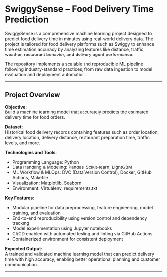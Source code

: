 # SwiggySense – Food Delivery Time Prediction

SwiggySense is a comprehensive machine learning project designed to predict food delivery time in minutes using real-world delivery data. The project is tailored for food delivery platforms such as Swiggy to enhance time estimation accuracy by analyzing features like distance, traffic, weather, restaurant behavior, and delivery agent performance.

The repository implements a scalable and reproducible ML pipeline following industry-standard practices, from raw data ingestion to model evaluation and deployment automation.

---

## Project Overview

**Objective**:  
Build a machine learning model that accurately predicts the estimated delivery time for food orders.

**Dataset**:  
Historical food delivery records containing features such as order location, delivery location, delivery distance, restaurant preparation time, traffic levels, and more.

**Technologies and Tools**:
- Programming Language: Python
- Data Handling & Modeling: Pandas, Scikit-learn, LightGBM
- ML Workflow & MLOps: DVC (Data Version Control), Docker, GitHub Actions, Makefile
- Visualization: Matplotlib, Seaborn
- Environment: Virtualenv, requirements.txt

**Key Features**:
- Modular pipeline for data preprocessing, feature engineering, model training, and evaluation
- End-to-end reproducibility using version control and dependency tracking
- Model experimentation using Jupyter notebooks
- CI/CD enabled with automated testing and linting via GitHub Actions
- Containerized environment for consistent deployment

**Expected Output**:  
A trained and validated machine learning model that can predict delivery time with high accuracy, enabling better operational planning and customer communication.

---
